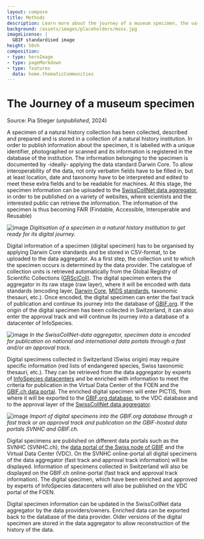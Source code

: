```yaml
---
layout: compose
title: Methods
description: Learn more about the journey of a museum specimen, the various techniques of curating and more
background: /assets/images/placeholders/moss.jpg
imageLicense: |
  GBIF standardised image
height: 50vh
composition:
- type: heroImage
- type: pageMarkdown
- type: features
  data: home.thematicCommunities
---
```


# The Journey of a museum specimen
Source: Pia Stieger (*unpublished*, 2024)


A specimen of a natural history collection has been collected, described and prepared and is stored in a collection of a natural history institution. In order to publish information about the specimen, it is labelled with 
a unique identifier, photographed or scanned and its information is registered in the database of the institution. The information belonging to the specimen is documented by -ideally- applying the data standard 
Darwin Core. To allow interoperability of the data, not only verbatim fields have to be filled in, but at least location, date and taxonomy have to be interpreted and edited to meet these extra fields and to be readable 
for machines. At this stage, the specimen information can be uploaded to the [SwissCollNet data aggregator](https://svnhc.hp.gbif-staging.org/data-aggregator), in order to be published on a variety of websites, where scientists and the interested public can retrieve the 
information. The information of the specimen is thus becoming FAIR (Findable, Accessible, Interoperable and Reusable)

![image](https://github.com/gbif/hp-svnhc/assets/168731309/b44370a0-fa2b-4129-ac81-d7b6af28016e)
*Digitisation of a specimen in a natural history institution to get ready for its digital journey.*


Digital information of a specimen (digital specimen) has to be organised by applying Darwin Core standards and 
be stored in CSV-format, to be uploaded to the data aggregator. As a first step, the collection unit to 
which the specimen occurs is determined by the data provider. The catalogue of collection units is retrieved 
automatically from the Global Registry of Scientific Collections ([GRSciColl](https://scientific-collections.gbif.org/)). The digital specimen enters the 
aggregator in its raw stage (raw layer), where it will be encoded with data standards (encoding layer, 
[Darwin Core](https://dwc.tdwg.org/), [MIDS standards](https://www.tdwg.org/community/cd/mids/), taxonomic thesauri, etc.). Once encoded, the digital specimen can enter the fast 
track of publication and continue its journey into the database of [GBIF.org](https://www.gbif.org/). If the origin of the digital specimen 
has been collected in Switzerland, it can also enter the approval track and will continue its journey into a 
database of a datacenter of InfoSpecies.

![image](https://github.com/gbif/hp-svnhc/assets/168731309/54877864-197a-45f7-bf23-226c4e10efcf)
*In the SwissCollNet-data aggregator, specimen data is encoded for publication on national and 
international data portals through a fast and/or an approval track.*


Digital specimens collected in Switzerland (Swiss origin) may require specific information (red lists of 
endangered species, Swiss taxonomic thesauri, etc.). They can be retrieved from the data aggregator by 
experts of [InfoSpecies datacenters](https://www.infospecies.ch/fr/) and be enriched with information to meet the criteria for publication in the 
Virtual Data Center of the FOEN and the [GBIF.ch data portal](https://swiss-bif.hp.gbif.org/). The enriched digital specimen will 
enter PICTIS, from where it will be exported to the [GBIF.org database](https://www.gbif.org/), to the VDC database and to the approval 
layer of the [SwissCollNet data aggregator](https://svnhc.hp.gbif-staging.org/data-aggregator).

![image](https://github.com/gbif/hp-svnhc/assets/168731309/dbbf2cc6-2634-4d23-9af4-40d44380b95e)
*Import of digital specimens into the GBIF.org database through a fast track or an approval track and publication on the GBIF-hosted data portals SVNHC and GBIF.ch.*


Digital specimens are published on different data portals such as the SVNHC (SVNHC.ch), the [data 
portal of the Swiss node of GBIF](https://swiss-bif.hp.gbif.org/) and the Virtual Data Center (VDC). On the SVNHC online-portal all 
digital specimens of the data aggregator (fast track and approval track information) will be displayed. 
Information of specimens collected in Switzerland will also be displayed on the GBIF.ch online-portal (fast track 
and approval track information). The digital specimen, which have been enriched and approved by experts of 
InfoSpecies datacenters will also be published on the VDC portal of the FOEN.


Digital specimen information can be updated in the SwissCollNet data aggregator by the data 
providers/owners. Enriched data can be exported back to the database of the data provider. Older versions of 
the digital specimen are stored in the data aggregator to allow reconstruction of the history of the data.
